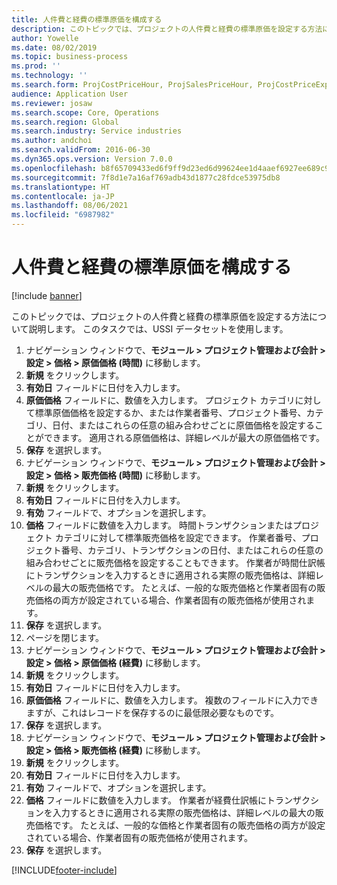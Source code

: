 ```yaml
---
title: 人件費と経費の標準原価を構成する
description: このトピックでは、プロジェクトの人件費と経費の標準原価を設定する方法について説明します。
author: Yowelle
ms.date: 08/02/2019
ms.topic: business-process
ms.prod: ''
ms.technology: ''
ms.search.form: ProjCostPriceHour, ProjSalesPriceHour, ProjCostPriceExpense, ProjSalesPriceCost
audience: Application User
ms.reviewer: josaw
ms.search.scope: Core, Operations
ms.search.region: Global
ms.search.industry: Service industries
ms.author: andchoi
ms.search.validFrom: 2016-06-30
ms.dyn365.ops.version: Version 7.0.0
ms.openlocfilehash: b8f65709433ed6f9ff9d23ed6d99624ee1d4aaef6927ee689c9f7651807340c5
ms.sourcegitcommit: 7f8d1e7a16af769adb43d1877c28fdce53975db8
ms.translationtype: HT
ms.contentlocale: ja-JP
ms.lasthandoff: 08/06/2021
ms.locfileid: "6987982"
---
```

# <a name="configure-standard-costs-for-labor-and-expenses"></a>人件費と経費の標準原価を構成する

[!include [banner](../../includes/banner.md)]

このトピックでは、プロジェクトの人件費と経費の標準原価を設定する方法について説明します。 このタスクでは、USSI データセットを使用します。

1. ナビゲーション ウィンドウで、**モジュール > プロジェクト管理および会計 > 設定 > 価格 > 原価価格 (時間)** に移動します。
2. **新規** をクリックします。
3. **有効日** フィールドに日付を入力します。
4. **原価価格** フィールドに、数値を入力します。 プロジェクト カテゴリに対して標準原価価格を設定するか、または作業者番号、プロジェクト番号、カテゴリ、日付、またはこれらの任意の組み合わせごとに原価価格を設定することができます。 適用される原価価格は、詳細レベルが最大の原価価格です。  
5. **保存** を選択します。
6. ナビゲーション ウィンドウで、**モジュール > プロジェクト管理および会計 > 設定 > 価格 > 販売価格 (時間)** に移動します。
7. **新規** をクリックします。
8. **有効日** フィールドに日付を入力します。
9. **有効** フィールドで、オプションを選択します。
10. **価格** フィールドに数値を入力します。 時間トランザクションまたはプロジェクト カテゴリに対して標準販売価格を設定できます。 作業者番号、プロジェクト番号、カテゴリ、トランザクションの日付、またはこれらの任意の組み合わせごとに販売価格を設定することもできます。 作業者が時間仕訳帳にトランザクションを入力するときに適用される実際の販売価格は、詳細レベルの最大の販売価格です。 たとえば、一般的な販売価格と作業者固有の販売価格の両方が設定されている場合、作業者固有の販売価格が使用されます。  
11. **保存** を選択します。
12. ページを閉じます。
13. ナビゲーション ウィンドウで、**モジュール > プロジェクト管理および会計 > 設定 > 価格 > 原価価格 (経費)** に移動します。
14. **新規** をクリックします。
15. **有効日** フィールドに日付を入力します。
16. **原価価格** フィールドに、数値を入力します。 複数のフィールドに入力できますが、これはレコードを保存するのに最低限必要なものです。  
17. **保存** を選択します。
18. ナビゲーション ウィンドウで、**モジュール > プロジェクト管理および会計 > 設定 > 価格 > 販売価格 (経費)** に移動します。
19. **新規** をクリックします。
20. **有効日** フィールドに日付を入力します。
21. **有効** フィールドで、オプションを選択します。
22. **価格** フィールドに数値を入力します。 作業者が経費仕訳帳にトランザクションを入力するときに適用される実際の販売価格は、詳細レベルの最大の販売価格です。 たとえば、一般的な価格と作業者固有の販売価格の両方が設定されている場合、作業者固有の販売価格が使用されます。  
23. **保存** を選択します。



[!INCLUDE[footer-include](../../includes/footer-banner.md)]
